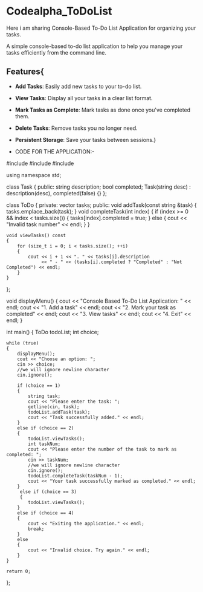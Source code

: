 # Codealpha_ToDoList
Here i am sharing Console-Based To-Do List Application for organizing your tasks.

A simple console-based to-do list application to help you manage your tasks efficiently from the command line.
## Features{
- **Add Tasks**: Easily add new tasks to your to-do list.
- **View Tasks**: Display all your tasks in a clear list format.
- **Mark Tasks as Complete**: Mark tasks as done once you've completed them.
- **Delete Tasks**: Remove tasks you no longer need.
- **Persistent Storage**: Save your tasks between sessions.}

- CODE FOR THE APPLICATION:-

#include <iostream>
#include <vector>
#include <string>

using namespace std;

class Task 
{
public:
    string description;
    bool completed;
    Task(string desc) : description(desc), completed(false) {}
};

class ToDo 
{ 
private:
    vector<Task> tasks;
public: 
    void addTask(const string &task) 
    {
        tasks.emplace_back(task);
    }
    void completeTask(int index) 
    {
        if (index >= 0 && index < tasks.size()) 
        {
            tasks[index].completed = true;
        } 
        else 
        {
            cout << "Invalid task number" << endl;
        }
    }

    void viewTasks() const 
    {
        for (size_t i = 0; i < tasks.size(); ++i) 
        {
            cout << i + 1 << ". " << tasks[i].description
                 << " - " << (tasks[i].completed ? "Completed" : "Not Completed") << endl;
        }
    }
};

void displayMenu() 
{
    cout << "Console Based To-Do List Application: " << endl;
    cout << "1. Add a task" << endl;
    cout << "2. Mark your task as completed" << endl;
    cout << "3. View tasks" << endl;
    cout << "4. Exit" << endl;
}

int main() 
{
    ToDo todoList;
    int choice;

    while (true) 
    {
        displayMenu();
        cout << "Choose an option: ";
        cin >> choice;
        //we will ignore newline character
        cin.ignore(); 

        if (choice == 1) 
        {
            string task;
            cout << "Please enter the task: ";
            getline(cin, task);
            todoList.addTask(task);
            cout << "Task successfully added." << endl;
        } 
        else if (choice == 2) 
        {
            todoList.viewTasks();
            int taskNum;
            cout << "Please enter the number of the task to mark as completed: ";
            cin >> taskNum;
            //we will ignore newline character 
            cin.ignore(); 
            todoList.completeTask(taskNum - 1);
            cout << "Your task successfully marked as completed." << endl;
        }
         else if (choice == 3) 
         {
            todoList.viewTasks();
        } 
        else if (choice == 4) 
        {
            cout << "Exiting the application." << endl;
            break;
        } 
        else 
        {
            cout << "Invalid choice. Try again." << endl;
        }
    } 

    return 0;
};
